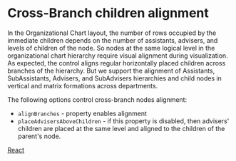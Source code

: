 # Cross-Branch children alignment
In the Organizational Chart layout, the number of rows occupied by the immediate children depends on the number of assistants, advisers, and levels of children of the node. So nodes at the same logical level in the organizational chart hierarchy require visual alignment during visualization.
As expected, the control aligns regular horizontally placed children across branches of the hierarchy. But we support the alignment of Assistants, SubAssistants, Advisers, and SubAdvisers hierarchies and child nodes in vertical and matrix formations across departments.

The following options control cross-branch nodes alignment:
* `alignBranches` - property enables alignment
* `placeAdvisersAboveChildren` - if this property is disabled, then advisers' children are placed at the same level and aligned to the children of the parent's node.

[React](../src/Samples/CrossBranchAlignment.js)


